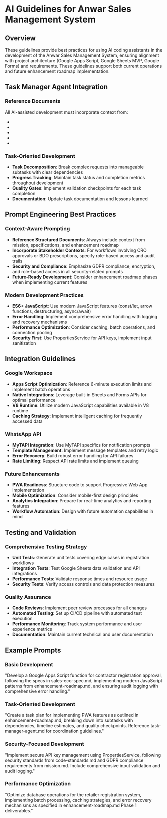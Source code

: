 # AI Guidelines for Anwar Sales Management System

## Overview
These guidelines provide best practices for using AI coding assistants in the development of the Anwar Sales Management System, ensuring alignment with project architecture (Google Apps Script, Google Sheets MVP, Google Forms) and requirements. These guidelines support both current operations and future enhancement roadmap implementation.

## Task Manager Agent Integration

### Reference Documents
All AI-assisted development must incorporate context from:
- <mcfile name="mission.md" path="e:\Anwar_sales_eco\.agent-os\product\mission.md"></mcfile>
- <mcfile name="sales-eco-spec.md" path="e:\Anwar_sales_eco\.agent-os\projects\sales-eco-spec.md"></mcfile>
- <mcfile name="task-manager-agent.md" path="e:\Anwar_sales_eco\.agent-os\agents\task-manager-agent.md"></mcfile>
- <mcfile name="enhancement-roadmap.md" path="e:\Anwar_sales_eco\.agent-os\roadmap\enhancement-roadmap.md"></mcfile>
- <mcfile name="code-standards.md" path="e:\Anwar_sales_eco\.agent-os\code-standards.md"></mcfile>

### Task-Oriented Development
- **Task Decomposition**: Break complex requests into manageable subtasks with clear dependencies
- **Progress Tracking**: Maintain task status and completion metrics throughout development
- **Quality Gates**: Implement validation checkpoints for each task completion
- **Documentation**: Update task documentation and lessons learned

## Prompt Engineering Best Practices

### Context-Aware Prompting
- **Reference Structured Documents**: Always include context from mission, specifications, and enhancement roadmap
- **Incorporate Stakeholder Contexts**: For workflows involving CRO approvals or BDO prescriptions, specify role-based access and audit trails
- **Security and Compliance**: Emphasize GDPR compliance, encryption, and role-based access in all security-related prompts
- **Future-Ready Development**: Consider enhancement roadmap phases when implementing current features

### Modern Development Practices
- **ES6+ JavaScript**: Use modern JavaScript features (const/let, arrow functions, destructuring, async/await)
- **Error Handling**: Implement comprehensive error handling with logging and recovery mechanisms
- **Performance Optimization**: Consider caching, batch operations, and connection pooling
- **Security First**: Use PropertiesService for API keys, implement input sanitization

## Integration Guidelines

### Google Workspace
- **Apps Script Optimization**: Reference 6-minute execution limits and implement batch operations
- **Native Integrations**: Leverage built-in Sheets and Forms APIs for optimal performance
- **V8 Runtime**: Utilize modern JavaScript capabilities available in V8 runtime
- **Caching Strategy**: Implement intelligent caching for frequently accessed data

### WhatsApp API
- **MyTAPI Integration**: Use MyTAPI specifics for notification prompts
- **Template Management**: Implement message templates and retry logic
- **Error Recovery**: Build robust error handling for API failures
- **Rate Limiting**: Respect API rate limits and implement queuing

### Future Enhancements
- **PWA Readiness**: Structure code to support Progressive Web App implementation
- **Mobile Optimization**: Consider mobile-first design principles
- **Analytics Integration**: Prepare for real-time analytics and reporting features
- **Workflow Automation**: Design with future automation capabilities in mind

## Testing and Validation

### Comprehensive Testing Strategy
- **Unit Tests**: Generate unit tests covering edge cases in registration workflows
- **Integration Tests**: Test Google Sheets data validation and API integrations
- **Performance Tests**: Validate response times and resource usage
- **Security Tests**: Verify access controls and data protection measures

### Quality Assurance
- **Code Reviews**: Implement peer review processes for all changes
- **Automated Testing**: Set up CI/CD pipeline with automated test execution
- **Performance Monitoring**: Track system performance and user experience metrics
- **Documentation**: Maintain current technical and user documentation

## Example Prompts

### Basic Development
"Develop a Google Apps Script function for contractor registration approval, following the specs in sales-eco-spec.md, implementing modern JavaScript patterns from enhancement-roadmap.md, and ensuring audit logging with comprehensive error handling."

### Task-Oriented Development
"Create a task plan for implementing PWA features as outlined in enhancement-roadmap.md, breaking down into subtasks with dependencies, timeline estimates, and quality checkpoints. Reference task-manager-agent.md for coordination guidelines."

### Security-Focused Development
"Implement secure API key management using PropertiesService, following security standards from code-standards.md and GDPR compliance requirements from mission.md. Include comprehensive input validation and audit logging."

### Performance Optimization
"Optimize database operations for the retailer registration system, implementing batch processing, caching strategies, and error recovery mechanisms as specified in enhancement-roadmap.md Phase 1 deliverables."